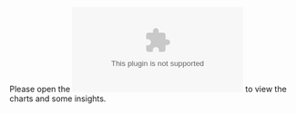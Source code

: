 Please open the ![Business_Intelligence_Project](Business_Intelligence_Project.docx) to view the charts and some insights.